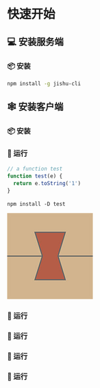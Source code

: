 # 快速开始

## 💻 安装服务端

### 📦 安装

```bash
npm install -g jishu-cli
```

## 🕸️ 安装客户端

### 📦 安装

### 🚀 运行

```javascript
// a function test
function test(e) {
  return e.toString('1')
}
```

```
npm install -D test
```

![图片](../images/logo_m.jpg)

### 🚀 运行

### 🚀 运行

### 🚀 运行

### 🚀 运行

